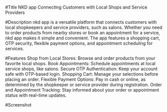 #Title
  NKD app
  Connecting Customers with Local Shops and Service Providers

#Description
  nkd app is a versatile platform that connects customers with local shopkeepers and service providers, such as salons. 
  Whether you need to order products from nearby stores or book an appointment for a service, nkd app makes it simple and convenient. 
  The app features a shopping cart, OTP security, flexible payment options, and appointment scheduling for services.

#Features
  Shop from Local Stores: Browse and order products from your favorite local shops.
  Book Appointments: Schedule appointments at local service shops, like salons.
  Secure OTP Authentication: Keep your account safe with OTP-based login.
  Shopping Cart: Manage your selections before placing an order.
  Flexible Payment Options: Pay in cash or online, as determined by the shopkeeper or service provider during registration.
  Order and Appointment Tracking: Stay informed about your order or appointment status with real-time updates.
  
#Screenshot
 
